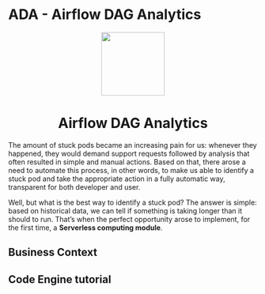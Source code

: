 # ADA - Airflow DAG Analytics

<p align="center">
    <img src="https://media.github.ibm.com/user/376942/files/5079e200-230f-11ed-9203-0273ed6491ad" height="128">
    <h1 align="center">Airflow DAG Analytics</h1>
</p>

The amount of stuck pods became an increasing pain for us: whenever they happened, they would demand support requests followed by analysis that often resulted in simple and manual actions. Based on that, there arose a need to automate this process, in other words, to make us able to identify a stuck pod and take the appropriate action in a fully automatic way, transparent for both developer and user.

Well, but what is the best way to identify a stuck pod? The answer is simple: based on historical data, we can tell if something is taking longer than it should to run. That’s when the perfect opportunity arose to implement, for the first time, a **Serverless computing module**.

## Business Context

## Code Engine tutorial